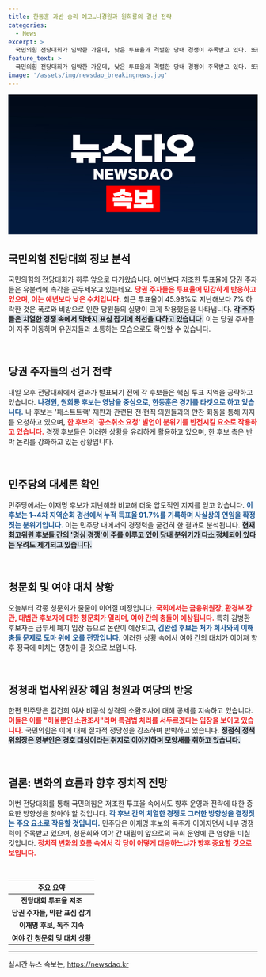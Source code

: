 ```yaml
---
title: 한동훈 과반 승리 예고…나경원과 원희룡의 결선 전략
categories:
  - News
excerpt: >
  국민의힘 전당대회가 임박한 가운데, 낮은 투표율과 격렬한 당내 경쟁이 주목받고 있다. 또한 민주당의 이재명 후보 독주와 여야의 청문회 대치가 예상되는 가운데, 긴장감이 높아지고 있다. 클릭해서 더 읽어보세요!
feature_text: >
  국민의힘 전당대회가 임박한 가운데, 낮은 투표율과 격렬한 당내 경쟁이 주목받고 있다. 또한 민주당의 이재명 후보 독주와 여야의 청문회 대치가 예상되는 가운데, 긴장감이 높아지고 있다. 클릭해서 더 읽어보세요!
image: '/assets/img/newsdao_breakingnews.jpg'
---
```


<p><img src="/assets/img/newsdao_breakingnews.jpg" alt="bookingtag 속보" /></p>

<h2 data-ke-size="size26">국민의힘 전당대회 정보 분석</h2>

<p data-ke-size="size16">국민의힘의 전당대회가 하루 앞으로 다가왔습니다. 예년보다 저조한 투표율에 당권 주자들은 유불리에 촉각을 곤두세우고 있는데요. <b><span style="color: #ee2323;">당권 주자들은 투표율에 민감하게 반응하고 있으며, 이는 예년보다 낮은 수치입니다.</span></b> 최근 투표율이 45.98%로 지난해보다 7% 하락한 것은 폭로와 비방으로 인한 당원들의 실망이 크게 작용했음을 나타냅니다. <b><span style="background-color: #21538527;">각 주자들은 치열한 경쟁 속에서 막바지 표심 잡기에 최선을 다하고 있습니다.</span></b> 이는 당권 주자들이 자주 이동하며 유권자들과 소통하는 모습으로도 확인할 수 있습니다.</p>

<p data-ke-size="size16">&nbsp;</p>

<h2 data-ke-size="size26">당권 주자들의 선거 전략</h2>

<p data-ke-size="size16">내일 오후 전당대회에서 결과가 발표되기 전에 각 후보들은 핵심 투표 지역을 공략하고 있습니다. <b><span style="color: #1a5490;">나경원, 원희룡 후보는 영남을 중심으로, 한동훈은 경기를 타겟으로 하고 있습니다.</span></b> 나 후보는 '패스트트랙' 재판과 관련된 전·현직 의원들과의 만찬 회동을 통해 지지를 요청하고 있으며, <b><span style="color: #ee2323;">한 후보의 '공소취소 요청' 발언이 분위기를 반전시킬 요소로 작용하고 있습니다.</span></b> 경쟁 후보들은 이러한 상황을 유리하게 활용하고 있으며, 한 후보 측은 반박 논리를 강화하고 있는 상황입니다.</p>

<p data-ke-size="size16">&nbsp;</p>

<h2 data-ke-size="size26">민주당의 대세론 확인</h2>

<p data-ke-size="size16">민주당에서는 이재명 후보가 지난해와 비교해 더욱 압도적인 지지를 얻고 있습니다. <b><span style="color: #1a5490;">이 후보는 1~4차 지역순회 경선에서 누적 득표율 91.7%를 기록하며 사실상의 연임을 확정짓는 분위기입니다.</span></b> 이는 민주당 내에서의 경쟁력을 굳건히 한 결과로 분석됩니다. <b><span style="background-color: #21538527;">현재 최고위원 후보들 간의 '명심 경쟁'이 주를 이루고 있어 당내 분위기가 다소 정체되어 있다는 우려도 제기되고 있습니다.</span></b></p>

<p data-ke-size="size16">&nbsp;</p>

<h2 data-ke-size="size26">청문회 및 여야 대치 상황</h2>

<p data-ke-size="size16">오늘부터 각종 청문회가 줄줄이 이어질 예정입니다. <b><span style="color: #ee2323;">국회에서는 금융위원장, 환경부 장관, 대법관 후보자에 대한 청문회가 열리며, 여야 간의 충돌이 예상됩니다.</span></b> 특히 김병환 후보자는 금투세 폐지 입장 등으로 논란이 예상되고, <b><span style="color: #1a5490;">김완섭 후보는 처가 회사와의 이해충돌 문제로 도마 위에 오를 전망입니다.</span></b> 이러한 상황 속에서 여야 간의 대치가 이어져 향후 정국에 미치는 영향이 클 것으로 보입니다.</p>

<p data-ke-size="size16">&nbsp;</p>

<h2 data-ke-size="size26">정청래 법사위원장 해임 청원과 여당의 반응</h2>

<p data-ke-size="size16">한편 민주당은 김건희 여사 비공식 성격의 소환조사에 대해 공세를 지속하고 있습니다. <b><span style="color: #ee2323;">이들은 이를 "허울뿐인 소환조사"라며 특검법 처리를 서두르겠다는 입장을 보이고 있습니다.</span></b> 국민의힘은 이에 대해 절차적 정당성을 강조하며 반박하고 있습니다. <b><span style="background-color: #21538527;">정점식 정책위의장은 영부인은 경호 대상이라는 취지로 이야기하며 모양새를 취하고 있습니다.</span></b></p>

<p data-ke-size="size16">&nbsp;</p>

<h2 data-ke-size="size26">결론: 변화의 흐름과 향후 정치적 전망</h2>

<p data-ke-size="size16">이번 전당대회를 통해 국민의힘은 저조한 투표율 속에서도 향후 운영과 전략에 대한 중요한 방향성을 찾아야 할 것입니다. <b><span style="color: #1a5490;">각 후보 간의 치열한 경쟁도 그러한 방향성을 결정짓는 주요 요소로 작용할 것입니다.</span></b> 민주당은 이재명 후보의 독주가 이어지면서 내부 경쟁력이 주목받고 있으며, 청문회와 여야 간 대립이 앞으로의 국회 운영에 큰 영향을 미칠 것입니다. <b><span style="color: #ee2323;">정치적 변화의 흐름 속에서 각 당이 어떻게 대응하느냐가 향후 중요할 것으로 보입니다.</span></b></p>

<p data-ke-size="size16">&nbsp;</p>

<table>
    <thead>
        <tr>
            <th style="text-align: center;"><b>주요 요약</b></th>
        </tr>
    </thead>
    <tbody>
        <tr>
            <td style="text-align: center; height: 17px;"><b>전당대회 투표율 저조</b></td>
        </tr>
        <tr>
            <td style="text-align: center; height: 17px;"><b>당권 주자들, 막판 표심 잡기</b></td>
        </tr>
        <tr>
            <td style="text-align: center; height: 17px;"><b>이재명 후보, 독주 지속</b></td>
        </tr>
        <tr>
            <td style="text-align: center; height: 17px;"><b>여야 간 청문회 및 대치 상황</b></td>
        </tr>
    </tbody>
</table>

<hr>
실시간 뉴스 속보는, <a href="https://newsdao.kr" rel="dofollow">https://newsdao.kr</a>


